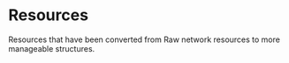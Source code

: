 # Resources

Resources that have been converted from Raw network resources to more manageable structures.  
